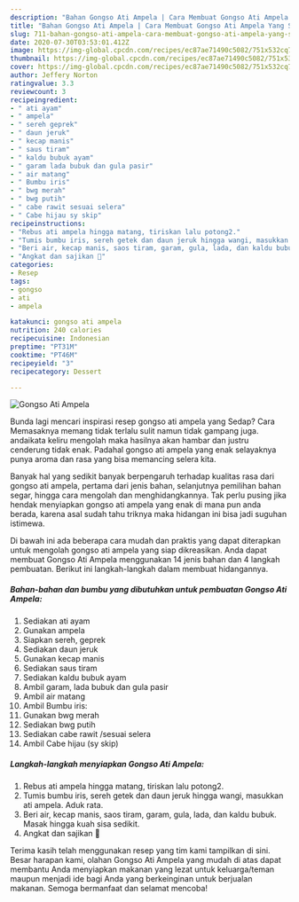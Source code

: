 ```yaml
---
description: "Bahan Gongso Ati Ampela | Cara Membuat Gongso Ati Ampela Yang Sedap"
title: "Bahan Gongso Ati Ampela | Cara Membuat Gongso Ati Ampela Yang Sedap"
slug: 711-bahan-gongso-ati-ampela-cara-membuat-gongso-ati-ampela-yang-sedap
date: 2020-07-30T03:53:01.412Z
image: https://img-global.cpcdn.com/recipes/ec87ae71490c5082/751x532cq70/gongso-ati-ampela-foto-resep-utama.jpg
thumbnail: https://img-global.cpcdn.com/recipes/ec87ae71490c5082/751x532cq70/gongso-ati-ampela-foto-resep-utama.jpg
cover: https://img-global.cpcdn.com/recipes/ec87ae71490c5082/751x532cq70/gongso-ati-ampela-foto-resep-utama.jpg
author: Jeffery Norton
ratingvalue: 3.3
reviewcount: 3
recipeingredient:
- " ati ayam"
- " ampela"
- " sereh geprek"
- " daun jeruk"
- " kecap manis"
- " saus tiram"
- " kaldu bubuk ayam"
- " garam lada bubuk dan gula pasir"
- " air matang"
- " Bumbu iris"
- " bwg merah"
- " bwg putih"
- " cabe rawit sesuai selera"
- " Cabe hijau sy skip"
recipeinstructions:
- "Rebus ati ampela hingga matang, tiriskan lalu potong2."
- "Tumis bumbu iris, sereh getek dan daun jeruk hingga wangi, masukkan ati ampela. Aduk rata."
- "Beri air, kecap manis, saos tiram, garam, gula, lada, dan kaldu bubuk. Masak hingga kuah sisa sedikit."
- "Angkat dan sajikan 💚"
categories:
- Resep
tags:
- gongso
- ati
- ampela

katakunci: gongso ati ampela 
nutrition: 240 calories
recipecuisine: Indonesian
preptime: "PT31M"
cooktime: "PT46M"
recipeyield: "3"
recipecategory: Dessert

---
```



![Gongso Ati Ampela](https://img-global.cpcdn.com/recipes/ec87ae71490c5082/751x532cq70/gongso-ati-ampela-foto-resep-utama.jpg)

Bunda lagi mencari inspirasi resep gongso ati ampela yang Sedap? Cara Memasaknya memang tidak terlalu sulit namun tidak gampang juga. andaikata keliru mengolah maka hasilnya akan hambar dan justru cenderung tidak enak. Padahal gongso ati ampela yang enak selayaknya punya aroma dan rasa yang bisa memancing selera kita.

Banyak hal yang sedikit banyak berpengaruh terhadap kualitas rasa dari gongso ati ampela, pertama dari jenis bahan, selanjutnya pemilihan bahan segar, hingga cara mengolah dan menghidangkannya. Tak perlu pusing jika hendak menyiapkan gongso ati ampela yang enak di mana pun anda berada, karena asal sudah tahu triknya maka hidangan ini bisa jadi suguhan istimewa.




Di bawah ini ada beberapa cara mudah dan praktis yang dapat diterapkan untuk mengolah gongso ati ampela yang siap dikreasikan. Anda dapat membuat Gongso Ati Ampela menggunakan 14 jenis bahan dan 4 langkah pembuatan. Berikut ini langkah-langkah dalam membuat hidangannya.

<!--inarticleads1-->

##### Bahan-bahan dan bumbu yang dibutuhkan untuk pembuatan Gongso Ati Ampela:

1. Sediakan  ati ayam
1. Gunakan  ampela
1. Siapkan  sereh, geprek
1. Sediakan  daun jeruk
1. Gunakan  kecap manis
1. Sediakan  saus tiram
1. Sediakan  kaldu bubuk ayam
1. Ambil  garam, lada bubuk dan gula pasir
1. Ambil  air matang
1. Ambil  Bumbu iris:
1. Gunakan  bwg merah
1. Sediakan  bwg putih
1. Sediakan  cabe rawit /sesuai selera
1. Ambil  Cabe hijau (sy skip)




<!--inarticleads2-->

##### Langkah-langkah menyiapkan Gongso Ati Ampela:

1. Rebus ati ampela hingga matang, tiriskan lalu potong2.
1. Tumis bumbu iris, sereh getek dan daun jeruk hingga wangi, masukkan ati ampela. Aduk rata.
1. Beri air, kecap manis, saos tiram, garam, gula, lada, dan kaldu bubuk. Masak hingga kuah sisa sedikit.
1. Angkat dan sajikan 💚




Terima kasih telah menggunakan resep yang tim kami tampilkan di sini. Besar harapan kami, olahan Gongso Ati Ampela yang mudah di atas dapat membantu Anda menyiapkan makanan yang lezat untuk keluarga/teman maupun menjadi ide bagi Anda yang berkeinginan untuk berjualan makanan. Semoga bermanfaat dan selamat mencoba!
